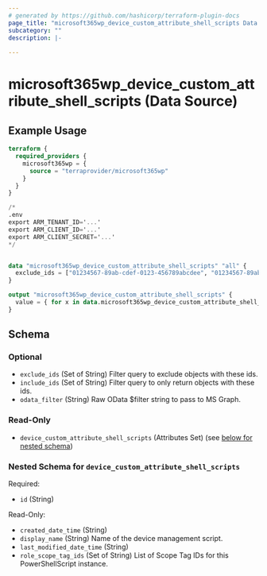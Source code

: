 ```yaml
---
# generated by https://github.com/hashicorp/terraform-plugin-docs
page_title: "microsoft365wp_device_custom_attribute_shell_scripts Data Source - microsoft365wp"
subcategory: ""
description: |-
  
---
```


# microsoft365wp_device_custom_attribute_shell_scripts (Data Source)



## Example Usage

```terraform
terraform {
  required_providers {
    microsoft365wp = {
      source = "terraprovider/microsoft365wp"
    }
  }
}

/*
.env
export ARM_TENANT_ID='...'
export ARM_CLIENT_ID='...'
export ARM_CLIENT_SECRET='...'
*/


data "microsoft365wp_device_custom_attribute_shell_scripts" "all" {
  exclude_ids = ["01234567-89ab-cdef-0123-456789abcdee", "01234567-89ab-cdef-0123-456789abcdef"]
}

output "microsoft365wp_device_custom_attribute_shell_scripts" {
  value = { for x in data.microsoft365wp_device_custom_attribute_shell_scripts.all.device_custom_attribute_shell_scripts : x.id => x }
}
```

<!-- schema generated by tfplugindocs -->
## Schema

### Optional

- `exclude_ids` (Set of String) Filter query to exclude objects with these ids.
- `include_ids` (Set of String) Filter query to only return objects with these ids.
- `odata_filter` (String) Raw OData $filter string to pass to MS Graph.

### Read-Only

- `device_custom_attribute_shell_scripts` (Attributes Set) (see [below for nested schema](#nestedatt--device_custom_attribute_shell_scripts))

<a id="nestedatt--device_custom_attribute_shell_scripts"></a>
### Nested Schema for `device_custom_attribute_shell_scripts`

Required:

- `id` (String)

Read-Only:

- `created_date_time` (String)
- `display_name` (String) Name of the device management script.
- `last_modified_date_time` (String)
- `role_scope_tag_ids` (Set of String) List of Scope Tag IDs for this PowerShellScript instance.
